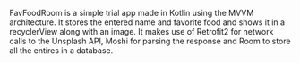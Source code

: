 FavFoodRoom is a simple trial app made in Kotlin using the MVVM architecture. It stores the entered name and favorite food and shows it in a recyclerView along with an image.
It makes use of Retrofit2 for network calls to the Unsplash API, Moshi for parsing the response and Room to store all the entires in a database.
